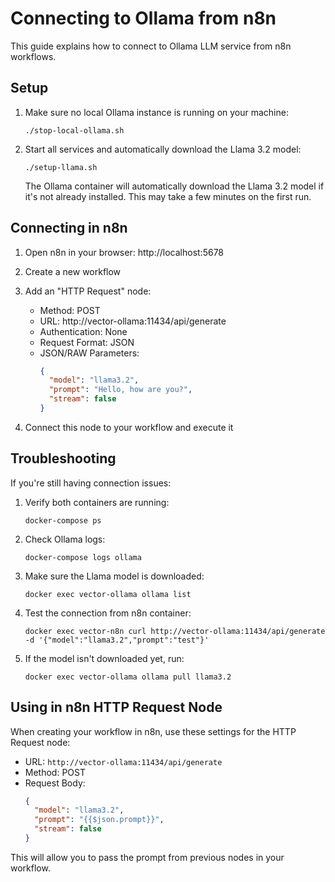 # Connecting to Ollama from n8n

This guide explains how to connect to Ollama LLM service from n8n workflows.

## Setup

1. Make sure no local Ollama instance is running on your machine:
   ```
   ./stop-local-ollama.sh
   ```

2. Start all services and automatically download the Llama 3.2 model:
   ```
   ./setup-llama.sh
   ```

   The Ollama container will automatically download the Llama 3.2 model if it's not already installed. This may take a few minutes on the first run.

## Connecting in n8n

1. Open n8n in your browser: http://localhost:5678

2. Create a new workflow

3. Add an "HTTP Request" node:
   - Method: POST
   - URL: http://vector-ollama:11434/api/generate
   - Authentication: None
   - Request Format: JSON
   - JSON/RAW Parameters:
     ```json
     {
       "model": "llama3.2",
       "prompt": "Hello, how are you?",
       "stream": false
     }
     ```

4. Connect this node to your workflow and execute it

## Troubleshooting

If you're still having connection issues:

1. Verify both containers are running:
   ```
   docker-compose ps
   ```

2. Check Ollama logs:
   ```
   docker-compose logs ollama
   ```

3. Make sure the Llama model is downloaded:
   ```
   docker exec vector-ollama ollama list
   ```

4. Test the connection from n8n container:
   ```
   docker exec vector-n8n curl http://vector-ollama:11434/api/generate -d '{"model":"llama3.2","prompt":"test"}'
   ```

5. If the model isn't downloaded yet, run:
   ```
   docker exec vector-ollama ollama pull llama3.2
   ```

## Using in n8n HTTP Request Node

When creating your workflow in n8n, use these settings for the HTTP Request node:

- URL: `http://vector-ollama:11434/api/generate`
- Method: POST
- Request Body:
  ```json
  {
    "model": "llama3.2",
    "prompt": "{{$json.prompt}}",
    "stream": false
  }
  ```

This will allow you to pass the prompt from previous nodes in your workflow.